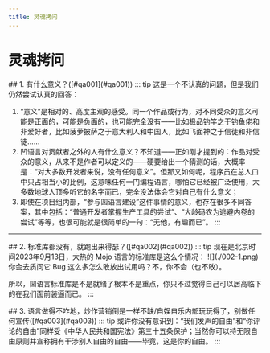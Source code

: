 ```yaml
---
title: 灵魂拷问
---
```


# 灵魂拷问

<div id="qa001"></div>
## 1. 有什么意义？([#qa001](#qa001))
::: tip 这是一个不认真的问题，但是我们仍然尝试认真的回答：

1. “意义”是相对的、高度主观的感受。同一个作品或行为，对不同受众的意义可能是正面的，可能是负面的，也可能完全没有——比如极品钓竿之于钓鱼佬和非爱好者，比如菠萝披萨之于意大利人和中国人，比如飞面神之于信徒和非信徒……
2. 凹语言对贡献者之外的人有什么意义？不知道——正如刚才提到的：作品对受众的意义，从来不是作者可以定义的——硬要给出一个猜测的话，大概率是：“对大多数开发者来说，没有任何意义”。但那又如何呢，程序员在总人口中只占相当小的比例，这意味任何一门编程语言，哪怕它已经被广泛使用，大多数地球人顶多听它的名字而已，完全没法体会它对自己有什么意义；
3. 即使在项目组内部，“参与凹语言建设”这件事情的意义，也存在很多不同答案，其中包括：“普通开发者掌握生产工具的尝试”、“大龄码农为逃避内卷的尝试”等等，也很可能就是很简单的一句：“无他，有趣而已”。
:::

---

<div id="qa002"></div>
## 2. 标准库都没有，就跑出来得瑟？([#qa002](#qa002))
::: tip 现在是北京时间2023年9月13日，大热的 Mojo 语言的标准库是这么个情况：
![](./002-1.png)
你会去质问它 Bug 这么多怎么敢放出试用吗？不，你不会（也不敢）。

所以，凹语言标准库是不是就绪了根本不是重点，你只不过觉得自己可以居高临下的在我们面前装逼而已。
:::

<div id="qa003"></div>
## 3. 语言做得不咋地，炒作营销倒是一样不缺/自娱自乐内部玩玩得了，别做任何宣传([#qa003](#qa003))
::: tip 或许你没有意识到：“我们发声的自由”和“你评论的自由”同样受《中华人民共和国宪法》第三十五条保护；当然你可以持无限自由原则并宣称拥有干涉别人自由的自由——毕竟，这是你的自由。
:::

